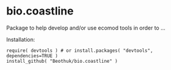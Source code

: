 # bio.coastline

Package to help develop and/or use ecomod tools in order to ...

Installation:

```
require( devtools ) # or install.packages( "devtools", dependencies=TRUE )
install_github( "Beothuk/bio.coastline" ) 
```

